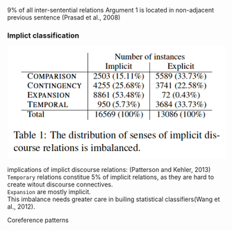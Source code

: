 9% of all inter-sentential relations Argument 1 is located in non-adjacent previous sentence (Prasad et al., 2008)

### Implict classification
![pic](images/brown_cluster_data.png)

implications of implict discourse relations: (Patterson and
Kehler, 2013)\
`Temporary` relations constitue 5% of implicit relations, as they are hard to create witout discourse connectives.\
`Expansion` are mostly implicit.\
This imbalance needs greater care in builing statistical classifiers(Wang et al., 2012).

Coreference patterns
